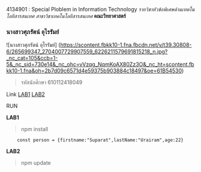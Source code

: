 4134901 : Special Ploblem in Information Technology
_รายวิชาหัวข้อพิเศษด้านเทตโนโลยีสารสนเทศ_
_สาขาวิชาเทคโนโลยีสารสนเทศ_
**คณะวิทยาศาสตร์**

### นางสาวศุภรัตน์ อุไรรัมย์
![นางสาวศุภรัตน์ อุไรรัมย์] (https://scontent.fbkk10-1.fna.fbcdn.net/v/t39.30808-6/265699347_2704007729907559_6226211579691815218_n.jpg?_nc_cat=105&ccb=1-5&_nc_sid=730e14&_nc_ohc=vVzqg_NqmKoAX80Zz3O&_nc_ht=scontent.fbkk10-1.fna&oh=2b7d09c6571d4e59375b903884c18497&oe=61B54530)
> รหัสนักศึกษา 610112418049

Link
[LAB1](https://github.com/suparaturairam/4134901/tree/main/LAB1)
[LAB2](https://github.com/suparaturairam/4134901/tree/main/LAB2)


RUN

**LAB1**
>npm install
```
    const person = {firstname:"Suparat",lastName:"Urairam",age:22}
```

**LAB2**

>npm update
